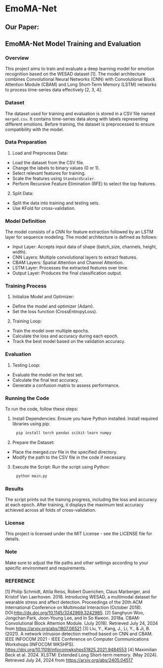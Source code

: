 # EmoMA-Net
## Our Paper: 

## EmoMA-Net Model Training and Evaluation
### Overview
This project aims to train and evaluate a deep learning model for emotion recognition based on the WESAD dataset [1]. The model architecture combines Convolutional Neural Networks (CNN) with Convolutional Block Attention Module (CBAM) and Long Short-Term Memory (LSTM) networks to process time-series data effectively [2, 3, 4].
### Dataset
The dataset used for training and evaluation is stored in a CSV file named `merged.csv`. It contains time-series data along with labels representing different emotions. Before training, the dataset is preprocessed to ensure compatibility with the model.
### Data Preparation
1. Load and Preprocess Data:
- Load the dataset from the CSV file.
- Change the labels to binary values (0 or 1).
- Select relevant features for training.
- Scale the features using `StandardScaler`.
- Perform Recursive Feature Elimination (RFE) to select the top features.
2. Split Data:
- Split the data into training and testing sets.
- Use KFold for cross-validation.
### Model Definition
The model consists of a CNN for feature extraction followed by an LSTM layer for sequence modeling. The model architecture is defined as follows:
- Input Layer: Accepts input data of shape (batch_size, channels, height, width).
- CNN Layers: Multiple convolutional layers to extract features.
- CBAM Layers: Spatial Attention and Channel Attention.
- LSTM Layer: Processes the extracted features over time.
- Output Layer: Produces the final classification output.
### Training Process
1. Initialize Model and Optimizer:
- Define the model and optimizer (Adam).
- Set the loss function (CrossEntropyLoss).
2. Training Loop:
- Train the model over multiple epochs.
- Calculate the loss and accuracy during each epoch.
- Track the best model based on the validation accuracy.
### Evaluation
1. Testing Loop:
- Evaluate the model on the test set.
- Calculate the final test accuracy.
- Generate a confusion matrix to assess performance.
### Running the Code
To run the code, follow these steps:
1. Install Dependencies:
Ensure you have Python installed.
Install required libraries using pip:
```python
     pip install torch pandas scikit-learn numpy
```
2. Prepare the Dataset:
- Place the merged.csv file in the specified directory.
- Modify the path to the CSV file in the code if necessary.
3. Execute the Script:
Run the script using Python:
```python
     python main.py
```
### Results
The script prints out the training progress, including the loss and accuracy at each epoch. After training, it displays the maximum test accuracy achieved across all folds of cross-validation.
### License
This project is licensed under the MIT License - see the LICENSE file for details.
### Note
Make sure to adjust the file paths and other settings according to your specific environment and requirements.

### REFERENCE
[1] Philip Schmidt, Attila Reiss, Robert Duerichen, Claus Marberger, and Kristof Van Laerhoven. 2018. Introducing WESAD, a multimodal dataset for wearable stress and affect detection. Proceedings of the 20th ACM International Conference on Multimodal Interaction (October 2018). DOI:http://dx.doi.org/10.1145/3242969.3242985. 
[2] Sanghyun Woo, Jongchan Park, Joon-Young Lee, and In So Kweon. 2018a. CBAM: Convolutional Block Attention Module. (July 2018). Retrieved July 24, 2024 from https://arxiv.org/abs/1807.06521
[3] Liu, Y., Kang, J., Li, Y., & Ji, B. (2021). A network intrusion detection method based on CNN and CBAM. IEEE INFOCOM 2021 - IEEE Conference on Computer Communications Workshops (INFOCOM WKSHPS). https://doi.org/10.1109/infocomwkshps51825.2021.9484553 
[4] Maximilian Beck et al. 2024. XLSTM: Extended Long Short-term memory. (May 2024). Retrieved July 24, 2024 from https://arxiv.org/abs/2405.04517
